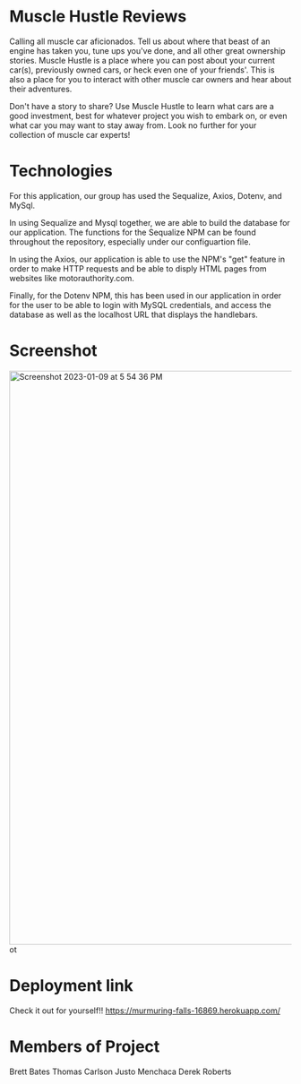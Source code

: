 # Muscle Hustle Reviews

Calling all muscle car aficionados. Tell us about where that beast of an engine has taken you, tune ups you've done, and all other great ownership stories. Muscle Hustle is a place where you can post about your current car(s), previously owned cars, or heck even one of your friends'. This is also a place for you to interact with other muscle car owners and hear about their adventures. 

Don't have a story to share? Use Muscle Hustle to learn what cars are a good investment, best for whatever project you wish to embark on, or even what car you may want to stay away from. Look no further for your collection of muscle car experts!

# Technologies

For this application, our group has used the Sequalize, Axios, Dotenv, and MySql.

In using Sequalize and Mysql together, we are able to build the database for our application. The functions for the Sequalize NPM can be found throughout the repository, especially under our configuartion file.

In using the Axios, our application is able to use the NPM's "get" feature in order to make HTTP requests and be able to disply HTML pages from websites like motorauthority.com.

Finally, for the Dotenv NPM, this has been used in our application in order for the user to be able to login with MySQL credentials, and access the database as well as the localhost URL that displays the handlebars.

# Screenshot
<img width="1025" alt="Screenshot 2023-01-09 at 5 54 36 PM" src="https://user-images.githubusercontent.com/110508944/211431400-047e487d-0529-41e0-b4aa-78a79dc2133f.png">
ot


# Deployment link
Check it out for yourself!!
https://murmuring-falls-16869.herokuapp.com/
# Members of Project

Brett Bates
Thomas Carlson
Justo Menchaca
Derek Roberts
